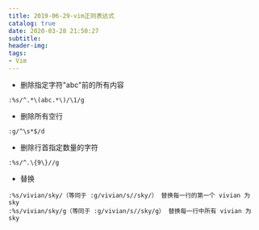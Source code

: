 ```yaml
---
title: 2019-06-29-vim正则表达式
catalog: true
date: 2020-03-28 21:50:27
subtitle:
header-img:
tags:
- Vim
---
```




* 删除指定字符"abc"前的所有内容
```
:%s/^.*\(abc.*\)/\1/g
```

* 删除所有空行
```
:g/^\s*$/d
```

* 删除行首指定数量的字符
```
:%s/^.\{9\}//g
```

* 替换
```
:%s/vivian/sky/（等同于 :g/vivian/s//sky/） 替换每一行的第一个 vivian 为 sky
:%s/vivian/sky/g（等同于 :g/vivian/s//sky/g） 替换每一行中所有 vivian 为 sky
```
